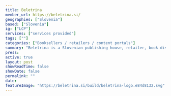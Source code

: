 ```yaml
---
title: Beletrina
member_url: https://beletrina.si/
geographies: ["Slovenia"]
based: ["Slovenia"]
ig: ["LCP"] 
services: ["services provided"] 
tags: [""]
categories: ["Booksellers / retailers / content portals"] 
summary: "Beletrina is a Slovenian publishing house, retailer, book distributor and technical service provider."
press:
active: true
layout: post
showReadTime: false
showDate: false
permalink: ""
date: 
featureImage: "https://beletrina.si/build/beletrina-logo.e84d8132.svg"
---
```

